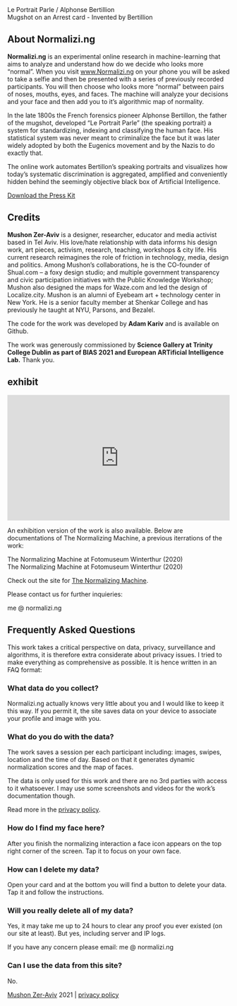 <div class='gallery'>
    <div class='gallery-item'>
        <div class='img' style='background-image: url(/assets/gallery/le-portrait-parle.png)'></div>
        <label>Le Portrait Parle / Alphonse Bertillion</label>
    </div>
    <div class='gallery-item'>
        <div class='img' style='background-image: url(/assets/gallery/mugshot-arrest-card.jpg)'></div>
        <label>Mugshot on an Arrest card - Invented by Bertillion</label>
    </div>
</div>

## About Normalizi.ng

**Normalizi.ng** is an experimental online research in machine-learning that aims to analyze and understand how do we decide who looks more “normal”. When you visit www.Normalizi.ng on your phone you will be asked to take a selfie and then be presented with a series of previously recorded participants. You will then choose who looks more “normal” between pairs of noses, mouths, eyes, and faces. The machine will analyze your decisions and your face and then add you to it’s algorithmic map of normality.

In the late 1800s the French forensics pioneer Alphonse Bertillon, the father of the mugshot, developed “Le Portrait Parle” (the speaking portrait) a system for standardizing, indexing and classifying the human face. His statistical system was never meant to criminalize the face but it was later widely adopted by both the Eugenics movement and by the Nazis to do exactly that.

The online work automates Bertillon’s speaking portraits and visualizes how today’s systematic discrimination is aggregated, amplified and conveniently hidden behind the seemingly objective black box of Artificial Intelligence.

<!-- <a class='more'><span class='hr'></span><span class='clickable'>more</span><span class='hr'></span></a> -->

<a class='button' href='https://paper.dropbox.com/doc/Normalizi.ng--BRHS~8gRVoRi2fDfSznIVEsXAQ-e7yFCURpFESkGNzAfz59j' target='_blank'>Download the Press Kit</a>

## Credits

**Mushon Zer-Aviv** is a designer, researcher, educator and media activist based in Tel Aviv. His love/hate relationship with data informs his design work, art pieces, activism, research, teaching, workshops & city life. His current research reimagines the role of friction in technology, media, design and politics. Among Mushon’s collaborations, he is the CO-founder of Shual.com – a foxy design studio; and multiple government transparency and civic participation initiatives with the Public Knowledge Workshop; Mushon also designed the maps for Waze.com and led the design of Localize.city. Mushon is an alumni of Eyebeam art + technology center in New York. He is a senior faculty member at Shenkar College and has previously he taught at NYU, Parsons, and Bezalel.

The code for the work was developed by **Adam Kariv** and is available on Github.

The work was generously commissioned by **Science Gallery at Trinity College Dublin as part of BIAS 2021 and European ARTificial Intelligence Lab.**
 Thank you.

<!-- <a class='more'><span class='hr'></span><span class='clickable'>more</span><span class='hr'></span></a> -->

## exhibit

<div style="padding:56.25% 0 0 0;position:relative;"><iframe src="https://player.vimeo.com/video/323711041?h=4c1b93e06c;dnt=1" style="position:absolute;top:0;left:0;width:100%;height:100%;" frameborder="0" allow="autoplay; fullscreen; picture-in-picture" allowfullscreen></iframe></div><script src="https://player.vimeo.com/api/player.js"></script>

An exhibition version of the work is also available. Below are documentations <!---from the work’s debut in Dublin (Sep, 2021) and -->of The Normalizing Machine, a previous iterrations of the work:

<div class='gallery'>
    <div class='gallery-item'>
        <div class='img' style='background-image: url(/assets/gallery/exhibit-1.png)'></div>
        <label>The Normalizing Machine at Fotomuseum Winterthur (2020)</label>
    </div>
    <div class='gallery-item'>
        <div class='img' style='background-image: url(/assets/gallery/exhibit-2.png)'></div>
        <label>The Normalizing Machine at Fotomuseum Winterthur (2020)</label>
    </div>
</div>

Check out the site for [The Normalizing Machine](https://mushon.com/tnm).

Please contact us for further inquieries: 

me @ normalizi.ng

## Frequently Asked Questions

This work takes a critical perspective on data, privacy, surveillance and algorithms, it is therefore extra considerate about privacy issues. I tried to make everything as comprehensive as possible. It is hence written in an FAQ format:

### What data do you collect?

Normalizi.ng actually knows very little about you and I would like to keep it this way. If you permit it, the site saves data on your device to associate your profile and image with you.

### What do you do with the data?

The work saves a session per each participant including: images, swipes, location and the time of day. Based on that it generates dynamic normalization scores and the map of faces.
      
The data is only used for this work and there are no 3rd parties with access to it whatsoever. I may use some screenshots and videos for the work’s documentation though.
      
Read more in the [privacy policy](#).

### How do I find my face here?

After you finish the normalizing interaction a face icon appears on the top right corner of the screen. Tap it to focus on your own face.

### How can I delete my data?

Open your card and at the bottom you will find a button to delete your data. Tap it and follow the instructions.

### Will you really delete all of my data?

Yes, it may take me up to 24 hours to clear any proof you ever existed (on our site at least). But yes, including server and IP logs.

If you have any concern please email: me @ normalizi.ng

### Can I use the data from this site?

No.
      
[Mushon Zer-Aviv](https://mushon.com) 2021  |  [privacy policy](#)
